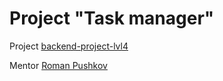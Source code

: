 # Project "Task manager"

Project [backend-project-lvl4](https://ru.hexlet.io/professions/backend/projects/6)

Mentor [Roman Pushkov](https://ru.hexlet.io/u/aenglisc)
